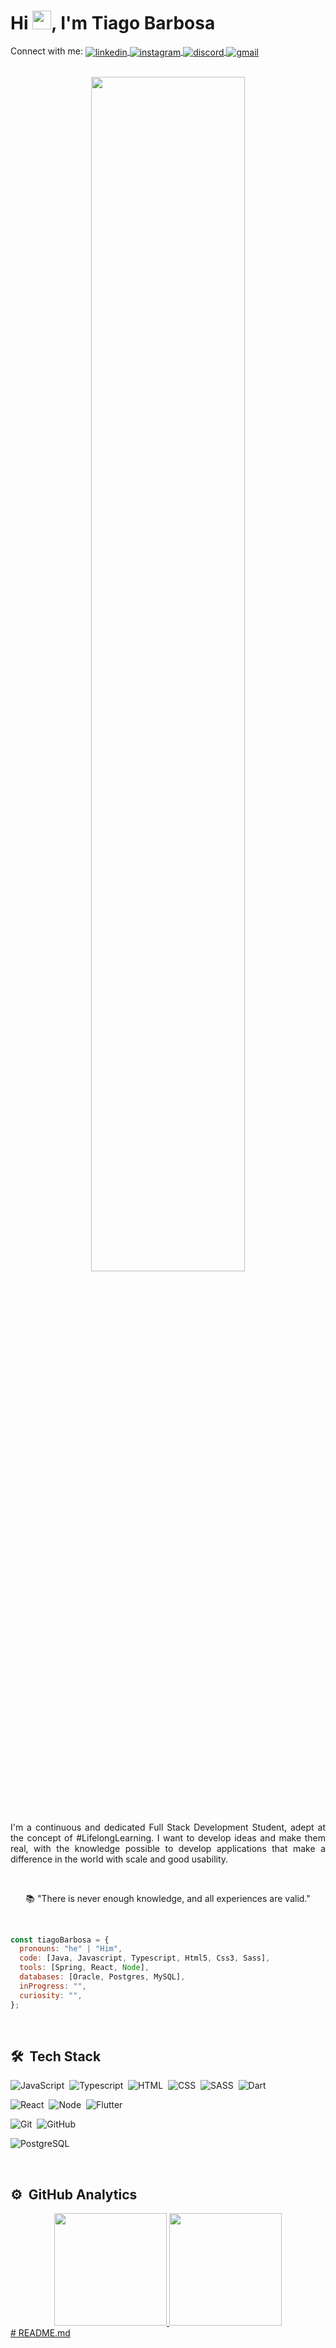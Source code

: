 <h1 align="left"> Hi <img src="https://raw.githubusercontent.com/kaueMarques/kaueMarques/master/hi.gif" width="30px">, I'm Tiago Barbosa</h1>

<p align="left">
  Connect with me:
  <a href="https://www.linkedin.com/in/tiagoalvestec/" target="_blank">
    <img align="center" src="https://img.shields.io/badge/-TiagoABarbosa-05122A?style=flat&logo=linkedin" alt="linkedin"/>
  </a>
  <a href="https://www.instagram.com/tiago_alvves/" target="_blank">
    <img align="center" src="https://img.shields.io/badge/-TiagoABarbosa-05122A?style=flat&logo=instagram" alt="instagram"/>
  </a>
  <a href="https://discordapp.com/users/366398902846619649/" target="_blank">
    <img align="center" src="https://img.shields.io/badge/-TiagoABarbosa-05122A?style=flat&logo=discord" alt="discord"/>
  </a>
  <a href="mailto:tiago.sistemass@gmail.com" target="_blank">
    <img align="center" src="https://img.shields.io/badge/-costanetoow-05122A?style=flat&logo=gmail" alt="gmail"/> 
  </a>
</p>

<br>

<div align="center">

  <img width="70%" height="70%" src="https://camo.githubusercontent.com/fa73289736064aba480d0708da37d7aa183a8c3e2bcc2f58c54285a3bbbeecc1/68747470733a2f2f7777772e61616c7068612e6e65742f77702d636f6e74656e742f75706c6f6164732f323032302f31322f66756c6c2d737461636b2d646576656c6f706d656e742e676966"/>

  <br><br>
  
  <p align="justify">
I'm a continuous and dedicated Full Stack Development Student, adept at the concept of #LifelongLearning.
I want to develop ideas and make them real, with the knowledge possible to develop applications that make a difference in the world with scale and good usability.
  </p>
  
  <br>
  
📚 "There is never enough knowledge, and all experiences are valid."
</div>

  <br>

```javascript
const tiagoBarbosa = {
  pronouns: "he" | "Him",
  code: [Java, Javascript, Typescript, Html5, Css3, Sass],
  tools: [Spring, React, Node],
  databases: [Oracle, Postgres, MySQL],
  inProgress: "",
  curiosity: "",
};
```

  <br>

## 🛠 &nbsp;Tech Stack

![JavaScript](https://img.shields.io/badge/-JavaScript-05122A?style=flat&logo=javascript)&nbsp;
![Typescript](https://img.shields.io/badge/-Typescript-05122A?style=flat&logo=typescript)&nbsp;
![HTML](https://img.shields.io/badge/-HTML-05122A?style=flat&logo=HTML5)&nbsp;
![CSS](https://img.shields.io/badge/-CSS-05122A?style=flat&logo=CSS3&logoColor=1572B6)&nbsp;
![SASS](https://img.shields.io/badge/-Sass-05122A?style=flat&logo=Sass&logoColor=1572B6)&nbsp;
![Dart](https://img.shields.io/badge/-dart-05122A?style=flat&logo=dart&logoColor=1572B6)

![React](https://img.shields.io/badge/-React-05122A?style=flat&logo=react)&nbsp;
![Node](https://img.shields.io/badge/-Node-05122A?style=flat&logo=node.js)&nbsp;
![Flutter](https://img.shields.io/badge/-Flutter-05122A?style=flat&logo=flutter&logoColor=1572B6)

![Git](https://img.shields.io/badge/-Git-05122A?style=flat&logo=git)&nbsp;
![GitHub](https://img.shields.io/badge/-GitHub-05122A?style=flat&logo=github)&nbsp;

![PostgreSQL](https://img.shields.io/badge/-PostgreSQL-05122A?style=flat&logo=postgresql)

<br>

## ⚙️ &nbsp;GitHub Analytics

<div align="center">
  <a href="https://github.com/acn3to">
  <img height="180em" src="https://github-readme-stats.vercel.app/api?username=acn3to&show_icons=true&theme=midnight-purple&include_all_commits=true&count_private=true"/>
  <img height="180em" src="https://github-readme-stats.vercel.app/api/top-langs/?username=acn3to&layout=compact&langs_count=7&theme=midnight-purple"/>
</div>
# README.md
